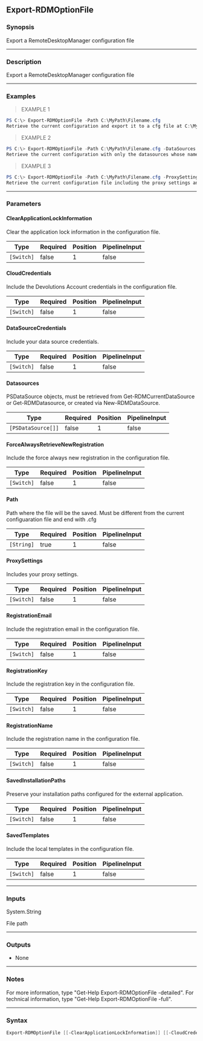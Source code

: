 Export-RDMOptionFile
--------------------

### Synopsis
Export a RemoteDesktopManager configuration file

---

### Description

Export a RemoteDesktopManager configuration file

---

### Examples
> EXAMPLE 1

```PowerShell
PS C:\> Export-RDMOptionFile -Path C:\MyPath\Filename.cfg
Retrieve the current configuration and export it to a cfg file at C:\MyPath\Filename.cfg
```
> EXAMPLE 2

```PowerShell
PS C:\> Export-RDMOptionFile -Path C:\MyPath\Filename.cfg -DataSources (Get-RDMDataSource | Where-Object {$_.Name -like "Test*"})
Retrieve the current configuration with only the datasources whose name beginning with Test and export it to a cfg file at C:\MyPath\Filename.cfg
```
> EXAMPLE 3

```PowerShell
PS C:\> Export-RDMOptionFile -Path C:\MyPath\Filename.cfg -ProxySettings -RegistrationName -RegistrationEmail -RegistrationKey -DataSources @()
Retrieve the current configuration file including the proxy settings and the registration information and without datasources and export it to a cfg file at C:\MyPath\Filename.cfg
```

---

### Parameters
#### **ClearApplicationLockInformation**
Clear the application lock information in the configuration file.

|Type      |Required|Position|PipelineInput|
|----------|--------|--------|-------------|
|`[Switch]`|false   |1       |false        |

#### **CloudCredentials**
Include the Devolutions Account credentials in the configuration file.

|Type      |Required|Position|PipelineInput|
|----------|--------|--------|-------------|
|`[Switch]`|false   |1       |false        |

#### **DataSourceCredentials**
Include your data source credentials.

|Type      |Required|Position|PipelineInput|
|----------|--------|--------|-------------|
|`[Switch]`|false   |1       |false        |

#### **Datasources**
PSDataSource objects, must be retrieved from Get-RDMCurrentDataSource or Get-RDMDatasource, or created via New-RDMDataSource.

|Type              |Required|Position|PipelineInput|
|------------------|--------|--------|-------------|
|`[PSDataSource[]]`|false   |1       |false        |

#### **ForceAlwaysRetrieveNewRegistration**
Include the force always new registration in the configuration file.

|Type      |Required|Position|PipelineInput|
|----------|--------|--------|-------------|
|`[Switch]`|false   |1       |false        |

#### **Path**
Path where the file will be the saved. Must be different from the current configuaration file and end with .cfg

|Type      |Required|Position|PipelineInput|
|----------|--------|--------|-------------|
|`[String]`|true    |1       |false        |

#### **ProxySettings**
Includes your proxy settings.

|Type      |Required|Position|PipelineInput|
|----------|--------|--------|-------------|
|`[Switch]`|false   |1       |false        |

#### **RegistrationEmail**
Include the registration email in the configuration file.

|Type      |Required|Position|PipelineInput|
|----------|--------|--------|-------------|
|`[Switch]`|false   |1       |false        |

#### **RegistrationKey**
Include the registration key in the configuration file.

|Type      |Required|Position|PipelineInput|
|----------|--------|--------|-------------|
|`[Switch]`|false   |1       |false        |

#### **RegistrationName**
Include the registration name in the configuration file.

|Type      |Required|Position|PipelineInput|
|----------|--------|--------|-------------|
|`[Switch]`|false   |1       |false        |

#### **SavedInstallationPaths**
Preserve your installation paths configured for the external application.

|Type      |Required|Position|PipelineInput|
|----------|--------|--------|-------------|
|`[Switch]`|false   |1       |false        |

#### **SavedTemplates**
Include the local templates in the configuration file.

|Type      |Required|Position|PipelineInput|
|----------|--------|--------|-------------|
|`[Switch]`|false   |1       |false        |

---

### Inputs
System.String

File path

---

### Outputs
* None

---

### Notes
For more information, type "Get-Help Export-RDMOptionFile -detailed". For technical information, type "Get-Help Export-RDMOptionFile -full".

---

### Syntax
```PowerShell
Export-RDMOptionFile [[-ClearApplicationLockInformation]] [[-CloudCredentials]] [[-Datasources] <PSDataSource[]>] [[-ForceAlwaysRetrieveNewRegistration]] [[-DataSourceCredentials]] [[-ProxySettings]] [[-RegistrationEmail]] [[-RegistrationKey]] [[-RegistrationName]] [[-SavedInstallationPaths]] [[-SavedTemplates]] [-Path] <String> [<CommonParameters>]
```
